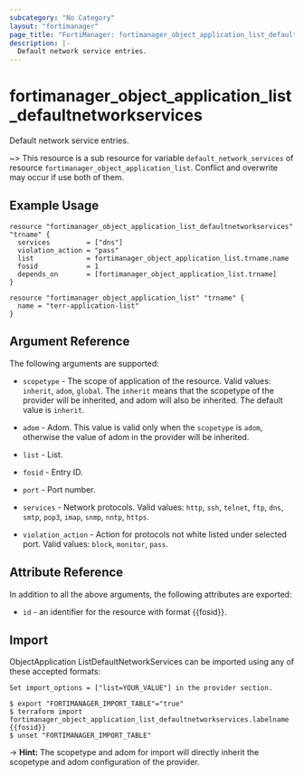 ```yaml
---
subcategory: "No Category"
layout: "fortimanager"
page_title: "FortiManager: fortimanager_object_application_list_defaultnetworkservices"
description: |-
  Default network service entries.
---
```


# fortimanager_object_application_list_defaultnetworkservices
Default network service entries.

~> This resource is a sub resource for variable `default_network_services` of resource `fortimanager_object_application_list`. Conflict and overwrite may occur if use both of them.



## Example Usage

```hcl
resource "fortimanager_object_application_list_defaultnetworkservices" "trname" {
  services         = ["dns"]
  violation_action = "pass"
  list             = fortimanager_object_application_list.trname.name
  fosid            = 1
  depends_on       = [fortimanager_object_application_list.trname]
}

resource "fortimanager_object_application_list" "trname" {
  name = "terr-application-list"
}
```

## Argument Reference


The following arguments are supported:

* `scopetype` - The scope of application of the resource. Valid values: `inherit`, `adom`, `global`. The `inherit` means that the scopetype of the provider will be inherited, and adom will also be inherited. The default value is `inherit`.
* `adom` - Adom. This value is valid only when the `scopetype` is `adom`, otherwise the value of adom in the provider will be inherited.
* `list` - List.

* `fosid` - Entry ID.
* `port` - Port number.
* `services` - Network protocols. Valid values: `http`, `ssh`, `telnet`, `ftp`, `dns`, `smtp`, `pop3`, `imap`, `snmp`, `nntp`, `https`.

* `violation_action` - Action for protocols not white listed under selected port. Valid values: `block`, `monitor`, `pass`.



## Attribute Reference

In addition to all the above arguments, the following attributes are exported:
* `id` - an identifier for the resource with format {{fosid}}.

## Import

ObjectApplication ListDefaultNetworkServices can be imported using any of these accepted formats:
```
Set import_options = ["list=YOUR_VALUE"] in the provider section.

$ export "FORTIMANAGER_IMPORT_TABLE"="true"
$ terraform import fortimanager_object_application_list_defaultnetworkservices.labelname {{fosid}}
$ unset "FORTIMANAGER_IMPORT_TABLE"
```
-> **Hint:** The scopetype and adom for import will directly inherit the scopetype and adom configuration of the provider.
